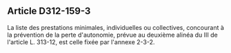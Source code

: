 ## Article D312-159-3

La liste des prestations minimales, individuelles ou collectives, concourant à la prévention de la perte
d'autonomie, prévue au deuxième alinéa du III de l'article L. 313-12, est celle fixée par l'annexe 2-3-2.


